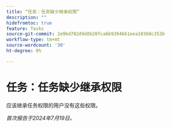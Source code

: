 ```yaml
---
title: “任务：任务缺少继承权限”
description: ""
hidefromtoc: true
feature: Tasks
source-git-commit: 2e9bd702d9d8b20fca6b9304661eea10360c353b
workflow-type: tm+mt
source-wordcount: '30'
ht-degree: 0%

---
```



# 任务：任务缺少继承权限

应该继承任务权限的用户没有这些权限。

_首次报告于2024年7月19日。_
